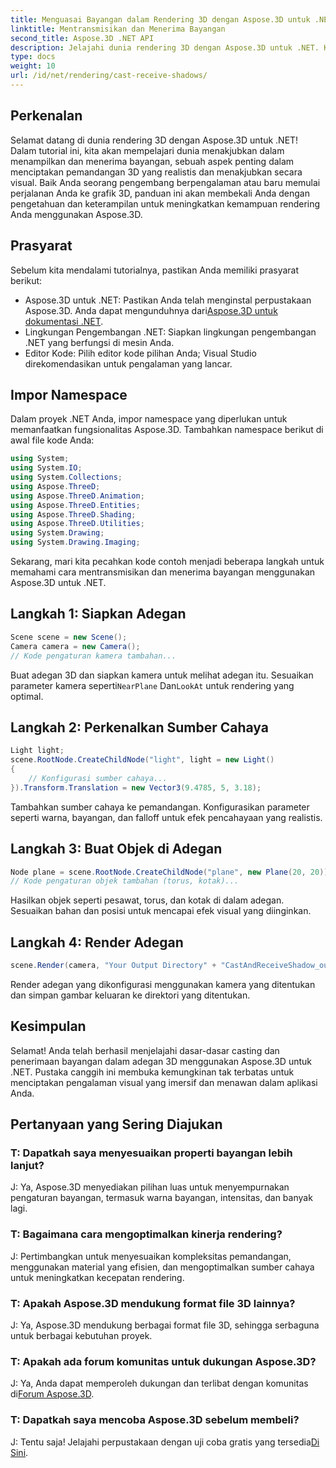 ```yaml
---
title: Menguasai Bayangan dalam Rendering 3D dengan Aspose.3D untuk .NET
linktitle: Mentransmisikan dan Menerima Bayangan
second_title: Aspose.3D .NET API
description: Jelajahi dunia rendering 3D dengan Aspose.3D untuk .NET. Keluarkan dan terima bayangan dengan mudah. Unduh uji coba gratis Anda sekarang!
type: docs
weight: 10
url: /id/net/rendering/cast-receive-shadows/
---
```

## Perkenalan
Selamat datang di dunia rendering 3D dengan Aspose.3D untuk .NET! Dalam tutorial ini, kita akan mempelajari dunia menakjubkan dalam menampilkan dan menerima bayangan, sebuah aspek penting dalam menciptakan pemandangan 3D yang realistis dan menakjubkan secara visual. Baik Anda seorang pengembang berpengalaman atau baru memulai perjalanan Anda ke grafik 3D, panduan ini akan membekali Anda dengan pengetahuan dan keterampilan untuk meningkatkan kemampuan rendering Anda menggunakan Aspose.3D.
## Prasyarat
Sebelum kita mendalami tutorialnya, pastikan Anda memiliki prasyarat berikut:
-  Aspose.3D untuk .NET: Pastikan Anda telah menginstal perpustakaan Aspose.3D. Anda dapat mengunduhnya dari[Aspose.3D untuk dokumentasi .NET](https://reference.aspose.com/3d/net/).
- Lingkungan Pengembangan .NET: Siapkan lingkungan pengembangan .NET yang berfungsi di mesin Anda.
- Editor Kode: Pilih editor kode pilihan Anda; Visual Studio direkomendasikan untuk pengalaman yang lancar.
## Impor Namespace
Dalam proyek .NET Anda, impor namespace yang diperlukan untuk memanfaatkan fungsionalitas Aspose.3D. Tambahkan namespace berikut di awal file kode Anda:
```csharp
using System;
using System.IO;
using System.Collections;
using Aspose.ThreeD;
using Aspose.ThreeD.Animation;
using Aspose.ThreeD.Entities;
using Aspose.ThreeD.Shading;
using Aspose.ThreeD.Utilities;
using System.Drawing;
using System.Drawing.Imaging;
```
Sekarang, mari kita pecahkan kode contoh menjadi beberapa langkah untuk memahami cara mentransmisikan dan menerima bayangan menggunakan Aspose.3D untuk .NET.
## Langkah 1: Siapkan Adegan
```csharp
Scene scene = new Scene();
Camera camera = new Camera();
// Kode pengaturan kamera tambahan...
```
 Buat adegan 3D dan siapkan kamera untuk melihat adegan itu. Sesuaikan parameter kamera seperti`NearPlane` Dan`LookAt` untuk rendering yang optimal.
## Langkah 2: Perkenalkan Sumber Cahaya
```csharp
Light light;
scene.RootNode.CreateChildNode("light", light = new Light()
{
    // Konfigurasi sumber cahaya...
}).Transform.Translation = new Vector3(9.4785, 5, 3.18);
```
Tambahkan sumber cahaya ke pemandangan. Konfigurasikan parameter seperti warna, bayangan, dan falloff untuk efek pencahayaan yang realistis.
## Langkah 3: Buat Objek di Adegan
```csharp
Node plane = scene.RootNode.CreateChildNode("plane", new Plane(20, 20));
// Kode pengaturan objek tambahan (torus, kotak)...
```
Hasilkan objek seperti pesawat, torus, dan kotak di dalam adegan. Sesuaikan bahan dan posisi untuk mencapai efek visual yang diinginkan.
## Langkah 4: Render Adegan
```csharp
scene.Render(camera, "Your Output Directory" + "CastAndReceiveShadow_out.png", new Size(1024, 1024), ImageFormat.Png, opt);
```
Render adegan yang dikonfigurasi menggunakan kamera yang ditentukan dan simpan gambar keluaran ke direktori yang ditentukan.
## Kesimpulan
Selamat! Anda telah berhasil menjelajahi dasar-dasar casting dan penerimaan bayangan dalam adegan 3D menggunakan Aspose.3D untuk .NET. Pustaka canggih ini membuka kemungkinan tak terbatas untuk menciptakan pengalaman visual yang imersif dan menawan dalam aplikasi Anda.
## Pertanyaan yang Sering Diajukan
### T: Dapatkah saya menyesuaikan properti bayangan lebih lanjut?
J: Ya, Aspose.3D menyediakan pilihan luas untuk menyempurnakan pengaturan bayangan, termasuk warna bayangan, intensitas, dan banyak lagi.
### T: Bagaimana cara mengoptimalkan kinerja rendering?
J: Pertimbangkan untuk menyesuaikan kompleksitas pemandangan, menggunakan material yang efisien, dan mengoptimalkan sumber cahaya untuk meningkatkan kecepatan rendering.
### T: Apakah Aspose.3D mendukung format file 3D lainnya?
J: Ya, Aspose.3D mendukung berbagai format file 3D, sehingga serbaguna untuk berbagai kebutuhan proyek.
### T: Apakah ada forum komunitas untuk dukungan Aspose.3D?
 J: Ya, Anda dapat memperoleh dukungan dan terlibat dengan komunitas di[Forum Aspose.3D](https://forum.aspose.com/c/3d/18).
### T: Dapatkah saya mencoba Aspose.3D sebelum membeli?
 J: Tentu saja! Jelajahi perpustakaan dengan uji coba gratis yang tersedia[Di Sini](https://releases.aspose.com/).
